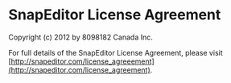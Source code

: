 # SnapEditor License Agreement

Copyright (c) 2012 by 8098182 Canada Inc.

For full details of the SnapEditor License Agreement, please visit [http://snapeditor.com/license_agreeement](http://snapeditor.com/license_agreement).
